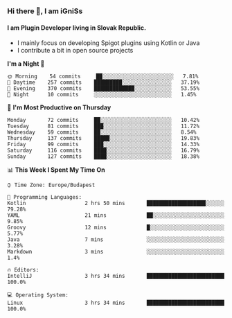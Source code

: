 ### Hi there 👋, I am iGniSs

#### I am Plugin Developer living in Slovak Republic.
- I mainly focus on developing Spigot plugins using Kotlin or Java
- I contribute a bit in open source projects

<!--START_SECTION:waka-->
**I'm a Night 🦉** 

```text
🌞 Morning    54 commits     ██░░░░░░░░░░░░░░░░░░░░░░░   7.81% 
🌆 Daytime    257 commits    █████████░░░░░░░░░░░░░░░░   37.19% 
🌃 Evening    370 commits    █████████████░░░░░░░░░░░░   53.55% 
🌙 Night      10 commits     ░░░░░░░░░░░░░░░░░░░░░░░░░   1.45%

```
📅 **I'm Most Productive on Thursday** 

```text
Monday       72 commits     ██░░░░░░░░░░░░░░░░░░░░░░░   10.42% 
Tuesday      81 commits     ███░░░░░░░░░░░░░░░░░░░░░░   11.72% 
Wednesday    59 commits     ██░░░░░░░░░░░░░░░░░░░░░░░   8.54% 
Thursday     137 commits    █████░░░░░░░░░░░░░░░░░░░░   19.83% 
Friday       99 commits     ███░░░░░░░░░░░░░░░░░░░░░░   14.33% 
Saturday     116 commits    ████░░░░░░░░░░░░░░░░░░░░░   16.79% 
Sunday       127 commits    ████░░░░░░░░░░░░░░░░░░░░░   18.38%

```


📊 **This Week I Spent My Time On** 

```text
⌚︎ Time Zone: Europe/Budapest

💬 Programming Languages: 
Kotlin                   2 hrs 50 mins       ███████████████████░░░░░░   79.28% 
YAML                     21 mins             ██░░░░░░░░░░░░░░░░░░░░░░░   9.85% 
Groovy                   12 mins             █░░░░░░░░░░░░░░░░░░░░░░░░   5.77% 
Java                     7 mins              ░░░░░░░░░░░░░░░░░░░░░░░░░   3.28% 
Markdown                 3 mins              ░░░░░░░░░░░░░░░░░░░░░░░░░   1.4%

🔥 Editors: 
IntelliJ                 3 hrs 34 mins       █████████████████████████   100.0%

💻 Operating System: 
Linux                    3 hrs 34 mins       █████████████████████████   100.0%

```


<!--END_SECTION:waka-->